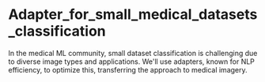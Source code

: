 # Adapter_for_small_medical_datasets_classification
In the medical ML community, small dataset classification is challenging due to diverse image types and applications. We'll use adapters, known for NLP efficiency, to optimize this, transferring the approach to medical imagery.
